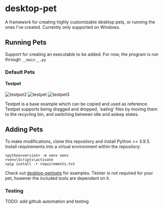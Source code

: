 # desktop-pet
A framework for creating highly customizable desktop pets, or running the ones I've created. Currently only supported on Windows.

## Running Pets
Support for creating an executable to be added. For now, the program is run through `__main__.py`

### Default Pets
#### Testpet 
![testpet2](https://github.com/user-attachments/assets/49421a67-e346-4632-b81e-406fb9c40484)
![testpet](https://github.com/user-attachments/assets/5f811699-e831-4f15-a853-71e2c6b395f1)
![testpet3](https://github.com/user-attachments/assets/5ec9cabe-2e81-4c2a-aa7e-384bfb6de7d1)

Testpet is a base example which can be copied and used as reference. Testpet supports being dragged and dropped, 'eating' files by moving them to the recycling bin, and switching between idle and asleep states.

## Adding Pets
To make modifications, clone this repository and install Python >= 3.9.5.  
Install requirements into a virtual environment within the repository:  
```
>python<version> -m venv venv  
>venv\Scripts\activate   
>pip install -r requirements.txt
```

Check out [desktop-pet/pets](https://github.com/crawsoir/desktop-pet/tree/main/desktop-pet/pets) for examples. Tkinter is not required for your pet, however the included tools are dependent on it.

### Testing
TODO: add github automation and testing
